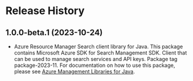 # Release History

## 1.0.0-beta.1 (2023-10-24)

- Azure Resource Manager Search client library for Java. This package contains Microsoft Azure SDK for Search Management SDK. Client that can be used to manage search services and API keys. Package tag package-2023-11. For documentation on how to use this package, please see [Azure Management Libraries for Java](https://aka.ms/azsdk/java/mgmt).
